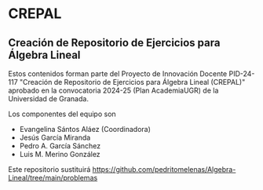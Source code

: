 # CREPAL
## Creación de Repositorio de Ejercicios para Álgebra Lineal

Estos contenidos forman parte del Proyecto de Innovación Docente PID-24-117 "Creación de Repositorio de Ejercicios para Álgebra Lineal (CREPAL)" aprobado en la convocatoria 2024-25 (Plan AcademiaUGR) de la Universidad de Granada.

Los componentes del equipo son 

- Evangelina Sántos Aláez (Coordinadora)
- Jesús García Miranda
- Pedro A. García Sánchez
- Luis M. Merino González

Este repositorio sustituirá https://github.com/pedritomelenas/Algebra-Lineal/tree/main/problemas